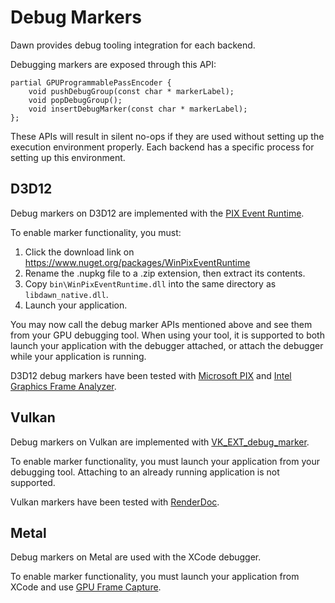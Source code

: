 # Debug Markers

Dawn provides debug tooling integration for each backend.

Debugging markers are exposed through this API:
```
partial GPUProgrammablePassEncoder {
    void pushDebugGroup(const char * markerLabel);
    void popDebugGroup();
    void insertDebugMarker(const char * markerLabel);
};
```

These APIs will result in silent no-ops if they are used without setting up 
the execution environment properly. Each backend has a specific process
for setting up this environment.

## D3D12

Debug markers on D3D12 are implemented with the [PIX Event Runtime](https://blogs.msdn.microsoft.com/pix/winpixeventruntime/).

To enable marker functionality, you must:
1. Click the download link on https://www.nuget.org/packages/WinPixEventRuntime
2. Rename the .nupkg file to a .zip extension, then extract its contents.
3. Copy `bin\WinPixEventRuntime.dll` into the same directory as `libdawn_native.dll`.
4. Launch your application.

You may now call the debug marker APIs mentioned above and see them from your GPU debugging tool. When using your tool, it is supported to both launch your application with the debugger attached, or attach the debugger while your application is running.

D3D12 debug markers have been tested with [Microsoft PIX](https://blogs.msdn.microsoft.com/pix/download/) and [Intel Graphics Frame Analyzer](https://software.intel.com/en-us/gpa/graphics-frame-analyzer).

## Vulkan

Debug markers on Vulkan are implemented with [VK_EXT_debug_marker](https://www.khronos.org/registry/vulkan/specs/1.1-extensions/html/vkspec.html#VK_EXT_debug_marker).

To enable marker functionality, you must launch your application from your debugging tool. Attaching to an already running application is not supported.

Vulkan markers have been tested with [RenderDoc](https://renderdoc.org/).

## Metal

Debug markers on Metal are used with the XCode debugger.

To enable marker functionality, you must launch your application from XCode and use [GPU Frame Capture](https://developer.apple.com/documentation/metal/tools_profiling_and_debugging/metal_gpu_capture).
